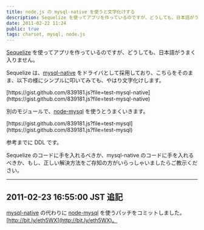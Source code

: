```yaml
---
title: node.js の mysql-native を使うと文字化けする
description: Sequelize を使ってアプリを作っているのですが、どうしても、日本語がうまく入りません。
date: 2011-02-22 11:24
public: true
tags: charset, mysql, node.js
---
```


[Sequelize](http://sequelizejs.com/) を使ってアプリを作っているのですが、どうしても、日本語がうまく入りません。

Sequelize は、[mysql-native](https://github.com/sidorares/nodejs-mysql-native) をドライバとして採用しており、こちらをそのまま、以下の様にシンプルに叩いてみても、やはり文字化けします。

<p>[https://gist.github.com/839181.js?file=test-mysql-native](https://gist.github.com/839181.js?file=test-mysql-native)
</p>

別のモジュールで、[node-mysql](https://github.com/felixge/node-mysql) を使うとうまくいきます。

<p>[https://gist.github.com/839181.js?file=test-mysql](https://gist.github.com/839181.js?file=test-mysql)
</p>

参考までに DDL です。

<script src="https://gist.github.com/839181.js?file=schema.sql"></script>

Sequelize のコードに手を入れるべきか、mysql-native のコードに手を入れるべきか、もし、正しい解決方法をご存知の方がいらっしゃいましたらご教示ください。

* * *

## 2011-02-23 16:55:00 JST 追記

[mysql-native](https://github.com/sidorares/nodejs-mysql-native) の代わりに [node-mysql](https://github.com/felixge/node-mysql) を使うパッチをコミットしました。 [http://bit.ly/eth5WX](http://bit.ly/eth5WX)。
